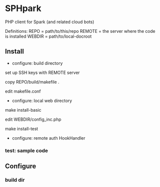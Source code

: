 # SPHpark

PHP client for Spark (and related cloud bots)

Definitions:
REPO = path/to/this/repo
REMOTE = the server where the code is installed
WEBDIR = path/to/local-docroot

## Install

* configure: build directory

set up SSH keys with REMOTE server

copy REPO/build/makefile .

edit makefile.conf

* configure: local web directory

make install-basic

edit WEBDIR/config_inc.php

make install-test

* configure: remote auth HookHandler

### test: sample code



## Configure

### build dir
